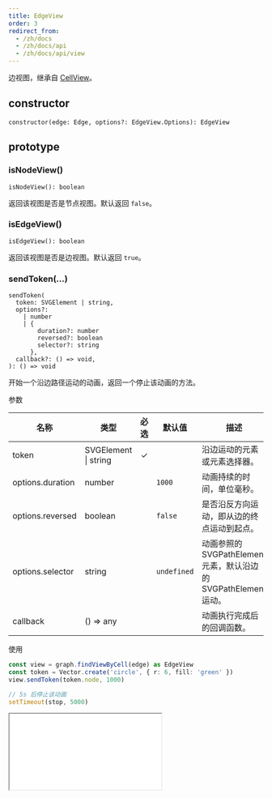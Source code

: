 ```yaml
---
title: EdgeView
order: 3
redirect_from:
  - /zh/docs
  - /zh/docs/api
  - /zh/docs/api/view
---
```


边视图，继承自 [CellView](./cellview)。

## constructor

```sign
constructor(edge: Edge, options?: EdgeView.Options): EdgeView
```

## prototype

### isNodeView()

```sign
isNodeView(): boolean
```

返回该视图是否是节点视图。默认返回 `false`。

### isEdgeView()

```sign
isEdgeView(): boolean
```

返回该视图是否是边视图。默认返回 `true`。

### sendToken(...)

```sign
sendToken(
  token: SVGElement | string,
  options?:
    | number
    | {
        duration?: number
        reversed?: boolean
        selector?: string
      },
  callback?: () => void,
): () => void
```

开始一个沿边路径运动的动画，返回一个停止该动画的方法。

<span class="tag-param">参数<span>

| 名称             | 类型                 | 必选 | 默认值      | 描述                                                           |
|------------------|----------------------|:----:|-------------|--------------------------------------------------------------|
| token            | SVGElement \| string |  ✓   |             | 沿边运动的元素或元素选择器。                                    |
| options.duration | number               |      | `1000`      | 动画持续的时间，单位毫秒。                                       |
| options.reversed | boolean              |      | `false`     | 是否沿反方向运动，即从边的终点运动到起点。                       |
| options.selector | string               |      | `undefined` | 动画参照的 SVGPathElement 元素，默认沿边的 SVGPathElement 运动。 |
| callback         | () => any            |      |             | 动画执行完成后的回调函数。                                      |

<span class="tag-example">使用<span>

```ts
const view = graph.findViewByCell(edge) as EdgeView
const token = Vector.create('circle', { r: 6, fill: 'green' })
view.sendToken(token.node, 1000)

// 5s 后停止该动画
setTimeout(stop, 5000)
```

<iframe src="/demos/tutorial/advanced/animation/signal"></iframe>
